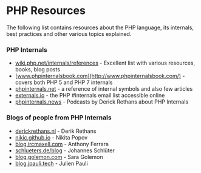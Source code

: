 # PHP Resources

The following list contains resources about the PHP language, its internals, best practices and other various topics explained.

### PHP Internals
- [wiki.php.net/internals/references](http://wiki.php.net/internals/references) - Excellent list with various resources, books, blog posts
- [www.phpinternalsbook.com](http://www.phpinternalsbook.com/) - covers both PHP 5 and PHP 7 internals
- [phpinternals.net](https://phpinternals.net/) - a reference of internal symbols and also few articles
- [externals.io](https://externals.io/) - the PHP #internals email list accessible online
- [phpinternals.news](http://phpinternals.news) - Podcasts by Derick Rethans about PHP Internals

### Blogs of people from PHP Internals
- [derickrethans.nl](http://derickrethans.nl) - Derik Rethans
- [nikic.github.io](http://nikic.github.io) - Nikita Popov
- [blog.ircmaxell.com](https://blog.ircmaxell.com/) - Anthony Ferrara
- [schlueters.de/blog](http://schlueters.de/blog/) - Johannes Schlüter
- [blog.golemon.com](http://blog.golemon.com/) - Sara Golemon
- [blog.jpauli.tech](http://blog.jpauli.tech/) - Julien Pauli



